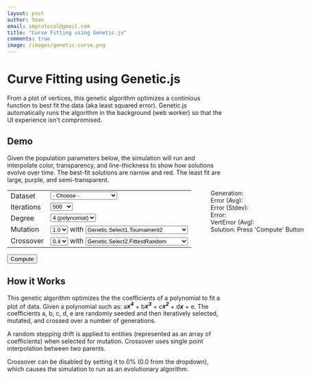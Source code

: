```yaml
---
layout: post
author: Sean
email: smprotocol@gmail.com
title: "Curve Fitting using Genetic.js"
comments: true
image: /images/genetic-curve.png
---
```


<script src="/js/genetic-0.1.10.min.js"></script>

# Curve Fitting using Genetic.js

From a plot of vertices, this genetic algorithm optimizes a continious function to best fit the data (aka least squared error).  Genetic.js automatically runs the algorithm in the background (web worker) so that the UI experience isn't compromised.


## Demo

Given the population parameters below, the simulation will run and interpolate color, transparency, and line-thickness to show how solutions evolve over time.  The best-fit solutions are narrow and red. The least fit are large, purple, and semi-transparent.

<div style="position: absolute; width: 300px; margin-left: 475px;">
	Generation: <span id="generation"></span>
	<br/>Error (Avg): <span id="avgbestfit"></span>
	<br/>Error (Stdev): <span id="errorstdev"></span>
	<br/>Error: <span id="bestfit"></span>
	<br/>VertError (Avg): <span id="vertexerror"></span>
	<br/>Solution: <span id="solution">Press 'Compute' Button</span>
</div>

<table style="width: 475;">
<tr>
	<td>Dataset</td>
	<td>
		<select id="dataset">
		<option value=""> - Choose - </option>
		<option value="clear">Clear</option>
		<option value="parabola">Parabola</option>
		<option value="linear">Linear (with noise)</option>
		<option value="sinusoidal">Sinusoidal</option>
		<option value="sinusoidal2">Sinusoidal (with noise)</option>
		</select>
	</td>
</tr>
<tr>
	<td>Iterations</td>
	<td>
		<select id="iterations">
		<option>50</option>
		<option>100</option>
		<option>300</option>
		<option selected="selected">500</option>
		<option>1000</option>
		<option>2000</option>
		</select>
	</td>
</tr>
<tr>
	<td>Degree</td>
	<td>
		<select id="degree">
		<option value="0">0 (constant)</option>
		<option value="1">1 (line)</option>
		<option value="2">2 (parabola)</option>
		<option value="3">3 (polynomial)</option>
		<option value="4" selected="selected">4 (polynomial)</option>
		</select>
	</td>
</tr>
<tr>
	<td>Mutation</td>
	<td>
		<select id="mutation">
		<option>0.0</option>
		<option>0.1</option>
		<option>0.2</option>
		<option>0.3</option>
		<option>0.4</option>
		<option>0.5</option>
		<option>0.6</option>
		<option>0.7</option>
		<option>0.8</option>
		<option>0.9</option>
		<option selected="selected">1.0</option>
		</select>
		 with 
		<select id="single-selection">
		<option>Genetic.Select1.Tournament2</option>
		<option>Genetic.Select1.Tournament3</option>
		<option>Genetic.Select1.Fittest</option>
		<option>Genetic.Select1.Random</option>
		<option>Genetic.Select1.RandomLinearRank</option>
		<option>Genetic.Select1.Sequential</option>
		</select>
	</td>
</tr>
<tr>
	<td>Crossover</td>
	<td>
		<select id="crossover">
		<option>0.0</option>
		<option>0.1</option>
		<option>0.2</option>
		<option>0.3</option>
		<option selected="selected">0.4</option>
		<option>0.5</option>
		<option>0.6</option>
		<option>0.7</option>
		<option>0.8</option>
		<option>0.9</option>
		<option>1.0</option>
		</select>
		 with 
		<select id="pair-selection">
		<option>Genetic.Select2.Tournament2</option>
		<option>Genetic.Select2.Tournament3</option>
		<option>Genetic.Select2.Random</option>
		<option>Genetic.Select2.RandomLinearRank</option>
		<option>Genetic.Select2.Sequential</option>
		<option selected="selected">Genetic.Select2.FittestRandom</option>
		</select>
	</td>
</tr>
</table>


<button id="solve">Compute</button>



<canvas id="scratch" style="width: 800px; height: 500px; cursor: crosshair;"></canvas>

<script>


var graph = new Graph(document.getElementById("scratch"), 10, 10);


var genetic = Genetic.create();

genetic.optimize = Genetic.Optimize.Minimize;
genetic.select1 = Genetic.Select1.Tournament2;
genetic.select2 = Genetic.Select2.FittestRandom;

genetic.seed = function() {
	
	var a = [];
	// create coefficients for polynomial with values between (-0.5, 0.5)
	
	var i;
	for (i=0;i<this.userData["terms"];++i) {
		a.push(Math.random()-0.01);
	}
	
	return a;
};

genetic.mutate = function(entity) {
	
	// allow chromosomal drift with this range (-0.05, 0.05)
	var drift = ((Math.random()-0.5)*2)*0.05;
	
	var i = Math.floor(Math.random()*entity.length);
	entity[i] += drift;
	
	return entity;
};

genetic.crossover = function(mother, father) {

	// crossover via interpolation
	function lerp(a, b, p) {
		return a + (b-a)*p;
	}
	
	var len = mother.length;
	var i = Math.floor(Math.random()*len);
	var r = Math.random();
	var son = [].concat(father);
	var daughter = [].concat(mother);
	
	son[i] = lerp(father[i], mother[i], r);
	daughter[i] = lerp(mother[i], father[i], r);
	
	return [son, daughter];
};

// example 3 term polynomial: cx^0 + bx^1 + ax^2
genetic.evaluatePoly = function(coefficients, x) {
	var s = 0;
	var p = 1;
	var i;
	for (i=0;i<coefficients.length;++i) {
		s += p*coefficients[i];
		p *= x;
	}
	 
	return s;
}
	
genetic.fitness = function(entity) {
	
	var sumSqErr = 0;
	var vertices = this.userData["vertices"];
	
	var i;
	for (i=0;i<vertices.length;++i) {
		var err = this.evaluatePoly(entity, vertices[i][0]) - vertices[i][1];
		sumSqErr += err*err;
	}
	
	return Math.sqrt(sumSqErr);
};


genetic.generation = function(pop, generation, stats) {
};

genetic.notification = function(pop, generation, stats, isFinished) {
	
	function poly(entity) {
		var a = [];
		var i;
		for (i=entity.length-1;i>=0;--i) {
			var buf = entity[i].toPrecision(2);
			if (i > 1)
				buf += "<em><b>x<sup>" + i + "<sup></b></em>";
			else if (i == 1)
				buf += "<em><b>x</b></em>";
				
			a.push(buf);
		}
		return a.join(" + ");
	}
	
	function lerp(a, b, p) {
		return a + (b-a)*p;
	}
	
	if (generation == 0) {
		graph.solutions = [];
	}
	
	$("#solution").html(poly(pop[0].entity));
	$("#generation").html(generation+1);
	$("#bestfit").html(pop[0].fitness.toPrecision(4))
	
	$("#vertexerror").html((pop[0].fitness/graph.vertices.length).toPrecision(4));

	;
	$("#avgbestfit").html(stats.mean.toPrecision(4));
	$("#errorstdev").html(stats.stdev.toPrecision(4));
	
	
	var last = graph.last||"";
	
	var str = pop[0].entity.join(",");
	if (last != str || isFinished) {
		
		if (last != str) {
			graph.solutions.push(pop[0].entity);
			graph.last = str;
		}
		
		

		graph.draw();
		
		var i;
		var start = Math.max(0, graph.solutions.length-10);
		if (isFinished) {
			start = 0;
		}
		for (i=start;i<graph.solutions.length;++i) {
			var p = (i-start)/(graph.solutions.length-start);
		
			var r = Math.round(lerp(90,255,p));
			var g = Math.round(lerp(0,255,0));
			var b = Math.round(lerp(200,50,p));
			var alpha = lerp(0.5,1,p);
			var strokeStyle = "rgba(" + r + "," + g + "," + b + "," + alpha + ")";
			var lineWidth = Math.floor(lerp(10,1,p));

		
			//var strokeStyle = i == graph.solutions.length-1 ? "#00f" : "rgba(0,0,0,0.1)";
			graph.drawFunction(graph.solutions[i], strokeStyle, lineWidth);
		}
	
	
		graph.drawVertices();
	}
};




function Graph(canvas, xmax, ymax) {
	this.canvas = document.getElementById("scratch");
	
	this.xmax = xmax;
	this.ymax = ymax;
	
	// canvas dimensions
	this.width = parseInt(canvas.style.width);
	this.height = parseInt(canvas.style.height);

	// retina
	var dpr = window.devicePixelRatio || 1;
	canvas.width = this.width*dpr;
	canvas.height = this.height*dpr;
	this.ctx = canvas.getContext("2d");
	this.ctx.scale(dpr, dpr);
	
	
	this.bound = [0,this.width-1,this.height-1,0];
	
	this.bound[0] += 25;
	this.bound[1] -= 25;
	this.bound[2] -= 25;
	this.bound[3] += 25;
	
	this.vertices = [];
	this.solutions = [];
}

Graph.prototype.drawFunction = function(coefficients, strokeStyle, lineWidth) {
	var ctx = this.ctx;
	ctx.save();
	var bound = this.bound;
	
	ctx.strokeStyle = strokeStyle;
	var xmax = this.xmax;
	var ymax = this.ymax;
	var xstride = (bound[1]-bound[3])/xmax;
	var ystride = (bound[2]-bound[0])/ymax;
	var inc = 1/xstride;
	
	ctx.lineWidth = lineWidth;
	
	ctx.beginPath();
	var x;
	for (x=0;x<xmax;x+=inc) {
		var cx = x*xstride + bound[3];
		var cy = bound[2] - genetic.evaluatePoly(coefficients, x)*ystride;
		
		if (x == 0) {
			ctx.moveTo(cx, cy);
		} else {
			ctx.lineTo(cx, cy);
		}
	}
	
	ctx.stroke();
	
	ctx.restore();
}

Graph.prototype.draw = function() {
	
	
	var ctx = this.ctx;
	ctx.save();
	var bound = this.bound;
	
	ctx.strokeStyle = "#000";
	ctx.fillStyle = "#000";
	ctx.clearRect(0, 0, this.width, this.height);
	
	var xmax = this.xmax;
	var ymax = this.ymax;
	var xstride = (bound[1]-bound[3])/xmax;
	var ystride = (bound[2]-bound[0])/ymax;
	
	
	var i;

	// x-grid
	for (i=0;i<=xmax;++i) {
		var cx = i*xstride + bound[3];
		var y = bound[2];
		
		ctx.strokeStyle = "#eee";
		ctx.beginPath();
		ctx.moveTo(cx, bound[0]);
		ctx.lineTo(cx, y);
		ctx.stroke();
	}
	
	// y-grid
	for (i=0;i<=ymax;++i) {
		var cx = bound[3];
		var y = bound[2] - i*ystride;
		ctx.beginPath();
		ctx.moveTo(cx, y);
		ctx.lineTo(bound[1], y);
		ctx.stroke();
	}
	
	
	// x/y bars
	ctx.beginPath();
	ctx.strokeStyle = "#bbb";
	ctx.moveTo(bound[3], bound[0]);
	ctx.lineTo(bound[3], bound[2]);
	ctx.lineTo(bound[1], bound[2]);
	ctx.lineWidth = 3;
	ctx.stroke();
	

	ctx.lineWidth = 1;
	var i;
	
	
	// x bars
	ctx.strokeStyle = "#000";
	for (i=0;i<=xmax;++i) {
		var cx = i*xstride + bound[3];
		var y = bound[2];
		
		ctx.beginPath();
		ctx.moveTo(cx, y);
		ctx.lineTo(cx, y+4);
		ctx.stroke();
		
		ctx.font = "12px sans-serif";
		ctx.textAlign = "center";
		ctx.fillText(i,cx,y+16);
	}
	

	// y bars
	for (i=0;i<=ymax;++i) {
		var cx = bound[3];
		var y = bound[2] - i*ystride;
		ctx.beginPath();
		ctx.moveTo(cx, y);
		ctx.lineTo(cx-4, y);
		ctx.stroke();
		
		ctx.font = "12px sans-serif";
		ctx.textAlign = "right";
		ctx.fillText(i,cx-8,y+4);
	}
	
		
	ctx.restore();
};



Graph.prototype.drawVertices = function() {
	
	var ctx = this.ctx;
	ctx.save();
	var bound = this.bound;
	
	var xmax = this.xmax;
	var ymax = this.ymax;
	var xstride = (bound[1]-bound[3])/xmax;
	var ystride = (bound[2]-bound[0])/ymax;
	
	var i;
	
	ctx.fillStyle = "#000";
	ctx.strokeStyle = "#fff";
	ctx.lineWidth = 2;
	
	// vertices
	for (i=0;i<this.vertices.length;++i) {
		var cx = this.vertices[i][0]*xstride + bound[3];
		var cy = bound[2] - this.vertices[i][1]*ystride;
		
		ctx.beginPath();
		ctx.arc(cx, cy, 3, 0, 2*Math.PI);
		ctx.fill();
		ctx.stroke();
	}
	
	ctx.restore();
};


$(document).ready(function () {
	
	
	$("#scratch").click(function (e) {
		
		var bound = graph.bound;
	
		var xmax = graph.xmax;
		var ymax = graph.ymax;
		var xstride = (bound[1]-bound[3])/xmax;
		var ystride = (bound[2]-bound[0])/ymax;
		
		var x = (e.offsetX || e.clientX - $(e.target).offset().left);
		var y = (e.offsetY || e.clientY - $(e.target).offset().top);
		
		var cx = ((x - bound[3])/(bound[1]-bound[3]))*xmax;
		var cy = ymax - ((y - bound[0])/(bound[2]-bound[0]))*ymax;
		
		graph.vertices.push([cx, cy]);
		
		graph.draw();
		graph.drawVertices();
	});
	
	$("#solve").click(function () {
		var config = {
			"iterations": $("#iterations").val()
			, "size": 250
			, "crossover": parseFloat($("#crossover").val())
			, "mutation": parseFloat($("#mutation").val())
			, "skip": 10
		};
		
		var userData = {
			"terms": parseInt($("#degree").val())+1
			, "vertices": graph.vertices
		};

		genetic.evolve(config, userData);
	});
	
	$("#dataset").change(function () {
		var v = $(this).val();
		
		
		$("#dataset option:selected").prop("selected", false);
		$("#dataset option:first").prop("selected", "selected");
		
		if (v == "") {
			return;
		} else if (v == "clear") {
			graph.vertices = [];
		} else if (v == "parabola") {
			graph.vertices = [];
			graph.vertices.push([2,2]);
			graph.vertices.push([5,8]);
			graph.vertices.push([8,2]);
		} else if (v == "linear") {
			graph.vertices = [];
			var x;
			var b = Math.random()*3;
			var m = Math.random()+0.5;
			var n = 100;
			for (i=0;i<n;++i) {
				var cx = Math.random()*10;
				var cy = m*cx + b + (Math.random()-0.5)*2;
				graph.vertices.push([cx,cy]);
			}
		} else if (v == "sinusoidal") {
			graph.vertices = [];
			var n = 20;
			var off = Math.random()*2*3.1415927;
			var stride = 10/n;
			var i;
			for (i=0;i<n;++i) {
				graph.vertices.push([i*stride,Math.sin((off + i/n)*2*3.1415627)*3 + 5]);
			}
		} else if (v == "sinusoidal2") {
			graph.vertices = [];
			var n = 200;
			var off = Math.random()*2*3.1415927;
			var stride = 10/n;
			var i;
			for (i=0;i<n;++i) {
				graph.vertices.push([i*stride,Math.sin((off + i/n)*2*3.1415627)*3 + 5 + (Math.random()-0.5)*2]);
			}
		}
		
		graph.draw();
		graph.drawVertices();
	});
	
	$("#single-selection").change(function () {
		genetic.select1 = eval($(this).val());
	});
	
	$("#pair-selection").change(function () {
		genetic.select2 = eval($(this).val());
	});
	
	$("#dataset").val("sinusoidal2").change();
});



</script>

## How it Works

This genetic algorithm optimizes the the coefficients of a polynomial to fit a plot of data.  Given a polynomial such as: a<em><b>x<sup>4</sup></b></em> + b<em><b>x<sup>3</sup></b></em> + c<em><b>x<sup>2</sup></b></em> + d<em><b>x</b></em> + e. The coefficients a, b, c, d, e are randomly seeded and then iteratively selected, mutated, and crossed over a number of generations.

A random stepping drift is applied to entities (represented as an array of coefficients) when selected for mutation.  Crossover uses single point interpolation between two parents.

Crossover can be disabled by setting it to 0% (0.0 from the dropdown), which causes the simulation to run as an evolutionary algorithm.



